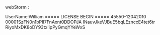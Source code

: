 webStorm :

UserName:William
===== LICENSE BEGIN =====
45550-12042010
00001SzFN0n1bPII7FnAxnt0DDOPJA
INauvJkeVJBuE5bqLEznccE4tet6tr
RiyoMxDK8oDY93tx!ipPyGmqYYeWxS
